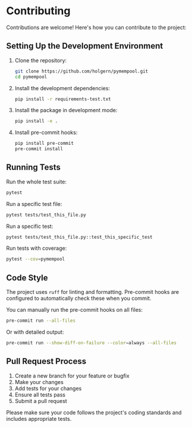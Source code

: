 # Contributing

Contributions are welcome! Here's how you can contribute to the project:

## Setting Up the Development Environment

1. Clone the repository:
   ```bash
   git clone https://github.com/holgern/pymempool.git
   cd pymempool
   ```

2. Install the development dependencies:
   ```bash
   pip install -r requirements-test.txt
   ```

3. Install the package in development mode:
   ```bash
   pip install -e .
   ```

4. Install pre-commit hooks:
   ```bash
   pip install pre-commit
   pre-commit install
   ```

## Running Tests

Run the whole test suite:

```bash
pytest
```

Run a specific test file:

```bash
pytest tests/test_this_file.py
```

Run a specific test:

```bash
pytest tests/test_this_file.py::test_this_specific_test
```

Run tests with coverage:

```bash
pytest --cov=pymempool
```

## Code Style

The project uses `ruff` for linting and formatting. Pre-commit hooks are configured to automatically check these when you commit.

You can manually run the pre-commit hooks on all files:

```bash
pre-commit run --all-files
```

Or with detailed output:

```bash
pre-commit run --show-diff-on-failure --color=always --all-files
```

## Pull Request Process

1. Create a new branch for your feature or bugfix
2. Make your changes
3. Add tests for your changes
4. Ensure all tests pass
5. Submit a pull request

Please make sure your code follows the project's coding standards and includes appropriate tests.